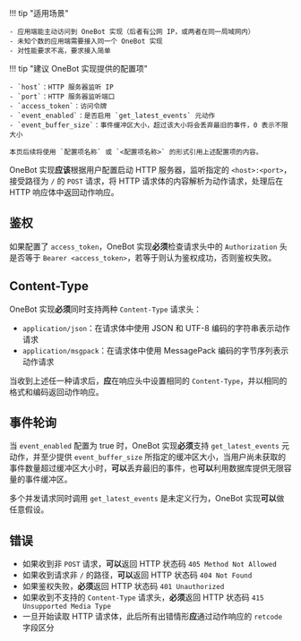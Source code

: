 !!! tip "适用场景"

    - 应用端能主动访问到 OneBot 实现（后者有公网 IP，或两者在同一局域网内）
    - 未知个数的应用端需要接入同一个 OneBot 实现
    - 对性能要求不高，要求接入简单

!!! tip "建议 OneBot 实现提供的配置项"

    - `host`：HTTP 服务器监听 IP
    - `port`：HTTP 服务器监听端口
    - `access_token`：访问令牌
    - `event_enabled`：是否启用 `get_latest_events` 元动作
    - `event_buffer_size`：事件缓冲区大小，超过该大小将会丢弃最旧的事件，0 表示不限大小

    本页后续将使用 `配置项名称` 或 `<配置项名称>` 的形式引用上述配置项的内容。

OneBot 实现**应该**根据用户配置启动 HTTP 服务器，监听指定的 `<host>:<port>`，接受路径为 `/` 的 `POST` 请求，将 HTTP 请求体的内容解析为动作请求，处理后在 HTTP 响应体中返回动作响应。

## 鉴权

如果配置了 `access_token`，OneBot 实现**必须**检查请求头中的 `Authorization` 头是否等于 `Bearer <access_token>`，若等于则认为鉴权成功，否则鉴权失败。

## Content-Type

OneBot 实现**必须**同时支持两种 `Content-Type` 请求头：

- `application/json`：在请求体中使用 JSON 和 UTF-8 编码的字符串表示动作请求
- `application/msgpack`：在请求体中使用 MessagePack 编码的字节序列表示动作请求

当收到上述任一种请求后，**应**在响应头中设置相同的 `Content-Type`，并以相同的格式和编码返回动作响应。

## 事件轮询

当 `event_enabled` 配置为 true 时，OneBot 实现**必须**支持 `get_latest_events` 元动作，并至少提供 `event_buffer_size` 所指定的缓冲区大小，当用户尚未获取的事件数量超过缓冲区大小时，**可以**丢弃最旧的事件，也**可以**利用数据库提供无限容量的事件缓冲区。

多个并发请求同时调用 `get_latest_events` 是未定义行为，OneBot 实现**可以**做任意假设。

## 错误

- 如果收到非 `POST` 请求，**可以**返回 HTTP 状态码 `405 Method Not Allowed`
- 如果收到请求非 `/` 的路径，**可以**返回 HTTP 状态码 `404 Not Found`
- 如果鉴权失败，**必须**返回 HTTP 状态码 `401 Unauthorized`
- 如果收到不支持的 `Content-Type` 请求头，**必须**返回 HTTP 状态码 `415 Unsupported Media Type`
- 一旦开始读取 HTTP 请求体，此后所有出错情形**应**通过动作响应的 `retcode` 字段区分
